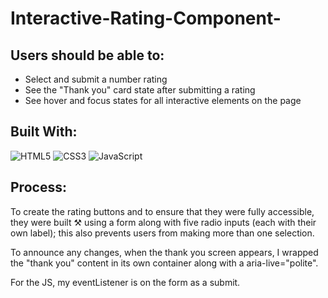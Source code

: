 # Interactive-Rating-Component-

<h2>Users should be able to:</h2>

- Select and submit a number rating
- See the "Thank you" card state after submitting a rating
- See hover and focus states for all interactive elements on the page

<h2>Built With:</h2>

![HTML5](https://img.shields.io/badge/html5-%23E34F26.svg?style=for-the-badge&logo=html5&logoColor=white) 
![CSS3](https://img.shields.io/badge/css3-%231572B6.svg?style=for-the-badge&logo=css3&logoColor=white) 
![JavaScript](https://img.shields.io/badge/javascript-%23323330.svg?style=for-the-badge&logo=javascript&logoColor=%23F7DF1E)

<h2>Process:</h2>

To create the rating buttons and to ensure that they were fully accessible, they were built ⚒️ using a form along with five radio inputs (each with their own label); this also prevents users from making more than one selection.

To announce any changes, when the thank you screen appears, I wrapped the "thank you" content in its own container along with a aria-live="polite".

For the JS, my eventListener is on the form as a submit.
